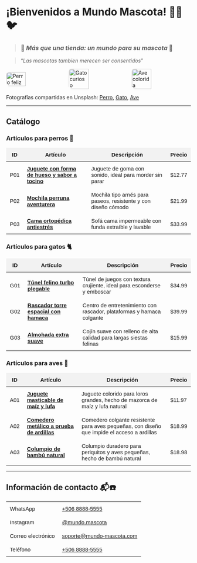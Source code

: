 # ¡Bienvenidos a **Mundo Mascota**! 🐶🐱🐦

> ### 🐾 *Más que una tienda: un mundo para su mascota* 🐾

> “*Las mascotas tambien merecen ser consentidos*”

<div style="display: flex; gap: 10px; justify-content: center; align-items: center;">
  <img src="https://plus.unsplash.com/premium_photo-1667358091118-29e916ddbcc5?q=80&w=1887&auto=format&fit=crop&ixlib=rb-4.0.3&ixid=M3wxMjA3fDB8MHxwaG90by1wYWdlfHx8fGVufDB8fHx8fA%3D%3D" alt="Perro feliz" style="width: 33%; border-radius: 8px;">
  <img src="https://plus.unsplash.com/premium_photo-1673967831980-1d377baaded2?q=80&w=1887&auto=format&fit=crop&ixlib=rb-4.0.3&ixid=M3wxMjA3fDB8MHxwaG90by1wYWdlfHx8fGVufDB8fHx8fA%3D%3D" alt="Gato curioso" style="width: 33%; border-radius: 8px;">
  <img src="https://images.unsplash.com/photo-1445820200644-69f87d946277?q=80&w=1972&auto=format&fit=crop&ixlib=rb-4.0.3&ixid=M3wxMjA3fDB8MHxwaG90by1wYWdlfHx8fGVufDB8fHx8fA%3D%3D" alt="Ave colorida" style="width: 33%; border-radius: 8px;">
</div>

Fotografías compartidas en Unsplash: [Perro](https://unsplash.com/photos/a-close-up-of-a-dog-with-blue-eyes-_8sDchNZGK0), [Gato](https://unsplash.com/photos/a-close-up-of-a-cat-looking-at-the-camera-Hzu0-51klr4), [Ave](https://unsplash.com/photos/a-bird-with-a-nut-in-its-mouth-qZXMqoGIbCc)

---

## Catálogo

### Artículos para perros 🦴

<table style="
  border-collapse: collapse;
  width: 100%;
  font-family: sans-serif;
  font-size: 15px;
">
  <style>
    table td, table th {
      padding: 10px;
      border: 1px solid #ccc;
    }
    table thead {
      background-color: #f2f2f2;
    }
  </style>
  <thead>
    <tr>
      <th>ID</th>
      <th>Artículo</th>
      <th>Descripción</th>
      <th>Precio</th>
    </tr>
  </thead>
  <tbody>
    <tr>
      <td>P01</td>
      <td>
        <a href="https://www.amazon.com/dp/B00CPDWT2M" target="_blank">
          <strong>Juguete con forma de hueso y sabor a tocino</strong>
        </a>
      </td>
      <td>Juguete de goma con sonido, ideal para morder sin parar</td>
      <td>$12.77</td>
    </tr>
    <tr>
      <td>P02</td>
      <td>
        <a href="https://www.amazon.com/dp/B093GXKFT8" target="_blank">
          <strong>Mochila perruna aventurera</strong>
        </a>
      </td>
      <td>Mochila tipo arnés para paseos, resistente y con diseño cómodo</td>
      <td>$21.99</td>
    </tr>
    <tr>
      <td>P03</td>
      <td>
        <a href="https://www.amazon.com/dp/B089QXMQXK" target="_blank">
          <strong>Cama ortopédica antiestrés</strong>
        </a>
      </td>
      <td>Sofá cama impermeable con funda extraíble y lavable</td>
      <td>$33.99</td>
    </tr>
  </tbody>
</table>

### Artículos para gatos 🐈

<table style="
  border-collapse: collapse;
  width: 100%;
  font-family: sans-serif;
  font-size: 15px;
">
  <style>
    table td, table th {
      padding: 10px;
      border: 1px solid #ccc;
    }
    table thead {
      background-color: #f2f2f2;
    }
  </style>
  <thead>
    <tr>
      <th>ID</th>
      <th>Artículo</th>
      <th>Descripción</th>
      <th>Precio</th>
    </tr>
  </thead>
  <tbody>
    <tr>
      <td>G01</td>
      <td>
        <a href="https://www.amazon.com/dp/B0BGRG3XQ8" target="_blank">
          <strong>Túnel felino turbo plegable</strong>
        </a>
      </td>
      <td>
        Túnel de juegos con textura crujiente, ideal para esconderse y emboscar
      </td>
      <td>$34.99</td>
    </tr>
    <tr>
      <td>G02</td>
      <td>
        <a href="https://www.amazon.com/dp/B0BFDQKS4Z" target="_blank">
          <strong>Rascador torre espacial con hamaca</strong>
        </a>
      </td>
      <td>
        Centro de entretenimiento con rascador, plataformas y hamaca colgante
      </td>
      <td>$39.99</td>
    </tr>
    <tr>
      <td>G03</td>
      <td>
        <a href="https://www.amazon.com/dp/B0BHSWP8RD" target="_blank">
          <strong>Almohada extra suave</strong>
        </a>
      </td>
      <td>
        Cojín suave con relleno de alta calidad para largas siestas felinas
      </td>
      <td>$15.99</td>
    </tr>
  </tbody>
</table>

### Artículos para aves 🦜

<table style="
  border-collapse: collapse;
  width: 100%;
  font-family: sans-serif;
  font-size: 15px;
">
  <style>
    table td, table th {
      padding: 10px;
      border: 1px solid #ccc;
    }
    table thead {
      background-color: #f2f2f2;
    }
  </style>
  <thead>
    <tr>
      <th>ID</th>
      <th>Artículo</th>
      <th>Descripción</th>
      <th>Precio</th>
    </tr>
  </thead>
  <tbody>
    <tr>
      <td>A01</td>
      <td>
        <a href="https://www.amazon.com/dp/B0D5QZ6SS2" target="_blank">
          <strong>Juguete masticable de maíz y lufa</strong>
        </a>
      </td>
      <td>Juguete colorido para loros grandes, hecho de mazorca de maíz y lufa natural</td>
      <td>$11.97</td>
    </tr>
    <tr>
      <td>A02</td>
      <td>
        <a href="https://www.amazon.com/dp/B01MRZH23T" target="_blank">
          <strong>Comedero metálico a prueba de ardillas</strong>
        </a>
      </td>
      <td>Comedero colgante resistente para aves pequeñas, con diseño que impide el acceso a ardillas</td>
      <td>$18.99</td>
    </tr>
    <tr>
      <td>A03</td>
      <td>
        <a href="https://www.amazon.com/dp/B0DVWBGP6M" target="_blank">
          <strong>Columpio de bambú natural</strong>
        </a>
      </td>
      <td>Columpio duradero para periquitos y aves pequeñas, hecho de bambú natural</td>
      <td>$18.98</td>
    </tr>
  </tbody>
</table>

---

## Información de contacto 📬☎️

<table style="
  border-collapse: collapse;
  width: 100%;
  font-family: sans-serif;
  font-size: 15px;
">
  <style>
    table td, table th {
      padding: 10px;
      border: 0px solid #ccc;
    }
  </style>
  <tbody>
    <tr>
      <td>WhatsApp</td>
      <td>
        <a href="https://wa.me/50688885555" target="_blank">
          +506 8888‑5555
        </a>
      </td>
    </tr>
    <tr>
      <td>Instagram</td>
      <td>
        <a href="https://instagram.com/mundo.mascota" target="_blank">
          @mundo.mascota
        </a>
      </td>
    </tr>
    <tr>
      <td>Correo electrónico</td>
      <td>
        <a href="mailto:soporte@mundo-mascota.com">
          soporte@mundo-mascota.com
        </a>
      </td>
    </tr>
    <tr>
      <td>Teléfono</td>
      <td>
        <a href="tel:+50688885555">
          +506 8888‑5555
        </a>
      </td>
    </tr>
  </tbody>
</table>
